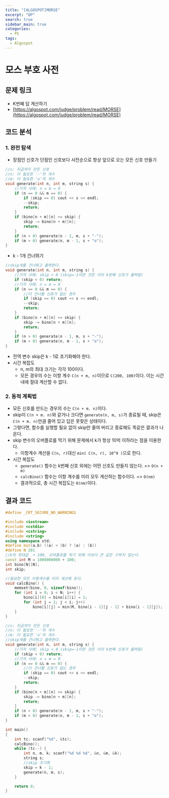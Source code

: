 ```yaml
---
title: "[ALGOSPOT]MORSE"
excerpt: "DP"
search: true
sidebar_main: true
categories:
  - PS
tags:
  - Algospot
---
```


# 모스 부호 사전

## 문제 링크
- K번째 답 계산하기
- [https://algospot.com/judge/problem/read/MORSE](https://algospot.com/judge/problem/read/MORSE)

## 코드 분석
### 1. 완전 탐색
- 장점인 신호가 단점인 신호보다 사전순으로 항상 앞으로 오는 모든 신호 만들기

```cpp
//s: 지금까지 만든 신호
//n: 더 필요한 '-'의 개수
//m: 더 필요한 'o'의 개수
void generate(int n, int m, string s) {
	//기저 사례: n = m = 0
	if (n == 0 && m == 0) {
		if (skip == 0) cout << s << endl;
		--skip;
		return;
	}
	if (bino[n + m][n] <= skip) {
		skip -= bino[n + m][n];
		return;
	}
	if (n > 0) generate(n - 1, m, s + "-");
	if (m > 0) generate(n, m - 1, s + "o");
}
```

- k - 1개 건너뛰기

```cpp
//skip개를 건너뛰고 출력한다.
void generate(int n, int m, string s) {
	//기저 사례: skip < 0 (skip=-1이란 것은 이미 k번째 신호가 출력됨)
	if (skip < 0) return;
	//기저 사례: n = m = 0
	if (n == 0 && m == 0) {
		//더 건너뛸 신호가 없는 경우
		if (skip == 0) cout << s << endl;
		--skip;
		return;
	}
	if (bino[n + m][n] <= skip) {
		skip -= bino[n + m][n];
		return;
	}
	if (n > 0) generate(n - 1, m, s + "-");
	if (m > 0) generate(n, m - 1, s + "o");
}
```

- 전역 변수 skip은 k - 1로 초기화해야 한다.
- 시간 복잡도
  - n, m의 최대 크기는 각각 100이다.
  - 모든 경우의 수는 이항 계수 ```C(n + m, n)```이므로 ```C(200, 100)```이다. 이는 시간내에 절대 계산할 수 없다.

### 2. 동적 계획법
- 모든 신호를 만드는 경우의 수는 ```C(n + m. n)```이다.
- skip이 ```C(n + m. n)```와 같거나 크다면 ```generate(n, m, s)```가 종료될 때, skip은 ```C(n + m. n)```만큼 줄어 있고 답은 못찾은 상태이다.
- 그렇다면, 함수를 실행할 필요 없이 skip만 줄여 버리고 종료해도 똑같은 결과가 나온다.
- skip 변수의 오버플로를 막기 위해 문제에서 k가 항상 10억 이하라는 점을 이용한다.
  - 이항계수 계산을 ```C(n, r)```대신 ```min( C(n, r), 10^9 )```으로 한다.
- 시간 복잡도
  - ```generate()``` 함수는 k번째 신호 외에는 어떤 신호도 만들지 않는다. => ```O(n + m)```
  - ```calcBino()``` 함수는 이항 계수를 미리 모두 계산하는 함수이다. => ```O(nm)```
  - 결과적으로, 총 시간 복잡도는 ```O(nm)```이다.

## 결과 코드

```cpp
#define _CRT_SECURE_NO_WARNINGS

#include <iostream>
#include <cstdio>
#include <cstring>
#include <string>
using namespace std;
#define min(a,b) ((a) < (b) ? (a) : (b))
#define N 201
//k의 최대값  + 100, 오버플로를 막기 위해 이보다 큰 값은 구하지 않는다.
const int M = 1000000000 + 100;
int bino[N][N];
int skip;

//필요한 모든 이항계수를 미리 계산해 둔다.
void calcBino() {
	memset(bino, 0, sizeof(bino));
	for (int i = 0; i < N; i++) {
		bino[i][0] = bino[i][i] = 1;
		for (int j = 1; j < i; j++)
			bino[i][j] = min(M, bino[i - 1][j - 1] + bino[i - 1][j]);
	}
}

//s: 지금까지 만든 신호
//n: 더 필요한 '-'의 개수
//m: 더 필요한 'o'의 개수
//skip개를 건너뛰고 출력한다.
void generate(int n, int m, string s) {
	//기저 사례: skip < 0 (skip=-1이란 것은 이미 k번째 신호가 출력됨)
	if (skip < 0) return;
	//기저 사례: n = m = 0
	if (n == 0 && m == 0) {
		//더 건너뛸 신호가 없는 경우
		if (skip == 0) cout << s << endl;
		--skip;
		return;
	}
	if (bino[n + m][n] <= skip) {
		skip -= bino[n + m][n];
		return;
	}
	if (n > 0) generate(n - 1, m, s + "-");
	if (m > 0) generate(n, m - 1, s + "o");
}

int main()
{
	int tc; scanf("%d", &tc);
	calcBino();
	while (tc--) {
		int n, m, k; scanf("%d %d %d", &n, &m, &k);
		string s;
		//skip 초기화
		skip = k - 1;
		generate(n, m, s);
	}

	return 0;
}
```
